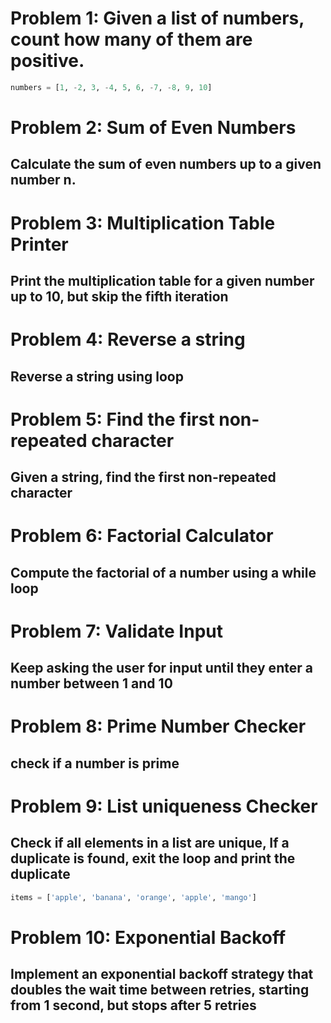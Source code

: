 # Problem 1: Given a list of numbers, count how many of them are positive.
```python
numbers = [1, -2, 3, -4, 5, 6, -7, -8, 9, 10]
```

<!-- -------------------------------------- -->
# Problem 2: Sum of Even Numbers
## Calculate the sum of even numbers up to a given number n.


<!--  -------------------------->
# Problem 3: Multiplication Table Printer
## Print the multiplication table for a given number up to 10, but skip the fifth iteration

<!-- ---------------------------------------------- -->

# Problem 4: Reverse a string
## Reverse a string using loop 

<!-- ---------------------------- -->

# Problem 5: Find the first non-repeated character
## Given a string, find the first non-repeated character


<!-- ===================================================== -->


# Problem 6: Factorial Calculator
## Compute the factorial of a number using a while loop

<!-- ---------------------------------------------- -->

# Problem 7: Validate Input
## Keep asking the user for input until they enter a number between 1 and 10

<!-- ----------------------------- -->

# Problem 8: Prime Number Checker
## check if a number is prime
 <!-- ------------------------------------ -->

 # Problem 9: List uniqueness Checker
 ## Check if all elements in a list are unique, If a duplicate is found, exit the loop and print the duplicate

 ```python
 items = ['apple', 'banana', 'orange', 'apple', 'mango']
 ```
<!-- -------------------------------- -->

# Problem 10: Exponential Backoff
## Implement an exponential backoff strategy that doubles  the wait time between retries, starting from 1 second, but stops after 5 retries